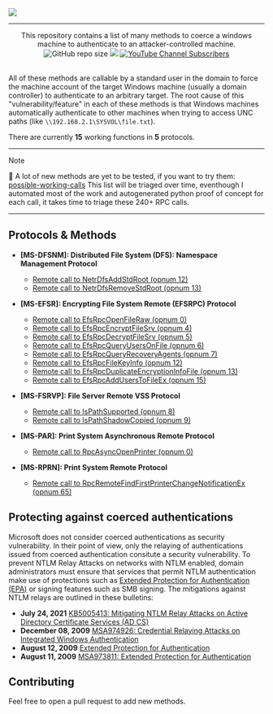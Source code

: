 ![](./.github/banner.png)

---

<p align="center">
  This repository contains a list of many methods to coerce a windows machine to authenticate to an attacker-controlled machine.
  <br>
  <img alt="GitHub repo size" src="https://img.shields.io/badge/coerce%20methods-15-brightgreen">
  <a href="https://twitter.com/intent/follow?screen_name=podalirius_" title="Follow"><img src="https://img.shields.io/twitter/follow/podalirius_?label=Podalirius&style=social"></a>
  <a href="https://www.youtube.com/c/Podalirius_?sub_confirmation=1" title="Subscribe"><img alt="YouTube Channel Subscribers" src="https://img.shields.io/youtube/channel/subscribers/UCF_x5O7CSfr82AfNVTKOv_A?style=social"></a>
  <br>
  <br>
</p>

All of these methods are callable by a standard user in the domain to force the machine account of the target Windows machine (usually a domain controller) to authenticate to an arbitrary target. The root cause of this "vulnerability/feature" in each of these methods is that Windows machines automatically authenticate to other machines when trying to access UNC paths (like `\\192.168.2.1\SYSVOL\file.txt`).

There are currently **15** working functions in **5** protocols.

---

> [!NOTE]
> 🎉 A lot of new methods are yet to be tested, if you want to try them: [possible-working-calls](./possible-working-calls/)
> This list will be triaged over time, eventhough I automated most of the work and autogenerated python proof of concept for each call, it takes time to triage these 240+ RPC calls.

---

## Protocols & Methods

+ **[MS-DFSNM]: Distributed File System (DFS): Namespace Management Protocol**
  + [Remote call to NetrDfsAddStdRoot (opnum 12)](./methods/MS-DFSNM%20-%20Distributed%20File%20System%20%28DFS%29%20Namespace%20Management%20Protocol/12.%20Remote%20call%20to%20NetrDfsAddStdRoot%20(opnum%2012)/README.md)
  + [Remote call to NetrDfsRemoveStdRoot (opnum 13)](./methods/MS-DFSNM%20-%20Distributed%20File%20System%20%28DFS%29%20Namespace%20Management%20Protocol/13.%20Remote%20call%20to%20NetrDfsRemoveStdRoot%20(opnum%2013)/README.md)


+ **[MS-EFSR]: Encrypting File System Remote (EFSRPC) Protocol**
  + [Remote call to EfsRpcOpenFileRaw (opnum 0)](./methods/MS-EFSR%20-%20Encrypting%20File%20System%20Remote%20%28EFSRPC%29%20Protocol/0.%20Remote%20call%20to%20EfsRpcOpenFileRaw%20(opnum%200)/README.md)
  + [Remote call to EfsRpcEncryptFileSrv (opnum 4)](./methods/MS-EFSR%20-%20Encrypting%20File%20System%20Remote%20%28EFSRPC%29%20Protocol/4.%20Remote%20call%20to%20EfsRpcEncryptFileSrv%20(opnum%204)/README.md)
  + [Remote call to EfsRpcDecryptFileSrv (opnum 5)](./methods/MS-EFSR%20-%20Encrypting%20File%20System%20Remote%20%28EFSRPC%29%20Protocol/5.%20Remote%20call%20to%20EfsRpcDecryptFileSrv%20(opnum%205)/README.md)
  + [Remote call to EfsRpcQueryUsersOnFile (opnum 6)](./methods/MS-EFSR%20-%20Encrypting%20File%20System%20Remote%20%28EFSRPC%29%20Protocol/6.%20Remote%20call%20to%20EfsRpcQueryUsersOnFile%20(opnum%206)/README.md)
  + [Remote call to EfsRpcQueryRecoveryAgents (opnum 7)](./methods/MS-EFSR%20-%20Encrypting%20File%20System%20Remote%20%28EFSRPC%29%20Protocol/7.%20Remote%20call%20to%20EfsRpcQueryRecoveryAgents%20(opnum%207)/README.md)
  + [Remote call to EfsRpcFileKeyInfo (opnum 12)](./methods/MS-EFSR%20-%20Encrypting%20File%20System%20Remote%20%28EFSRPC%29%20Protocol/12.%20Remote%20call%20to%20EfsRpcFileKeyInfo%20(opnum%2012)/README.md)
  + [Remote call to EfsRpcDuplicateEncryptionInfoFile (opnum 13)](./methods/MS-EFSR%20-%20Encrypting%20File%20System%20Remote%20%28EFSRPC%29%20Protocol/13.%20Remote%20call%20to%20EfsRpcDuplicateEncryptionInfoFile%20(opnum%2013)/README.md)
  + [Remote call to EfsRpcAddUsersToFileEx (opnum 15)](./methods/MS-EFSR%20-%20Encrypting%20File%20System%20Remote%20%28EFSRPC%29%20Protocol/15.%20Remote%20call%20to%20EfsRpcAddUsersToFileEx%20(opnum%2015)/README.md)


+ **[MS-FSRVP]: File Server Remote VSS Protocol**
  + [Remote call to IsPathSupported (opnum 8)](./methods/MS-FSRVP%20-%20File%20Server%20Remote%20VSS%20Protocol/8.%20Remote%20call%20to%20IsPathSupported%20(opnum%208)/README.md)
  + [Remote call to IsPathShadowCopied (opnum 9)](./methods/MS-FSRVP%20-%20File%20Server%20Remote%20VSS%20Protocol/9.%20Remote%20call%20to%20IsPathShadowCopied%20(opnum%209)/README.md) 

+ **[MS-PAR]: Print System Asynchronous Remote Protocol** 
  + [Remote call to RpcAsyncOpenPrinter (opnum 0)](./methods/MS-PAR%20-%20Print%20System%20Asynchronous%20Remote%20Protocol/0.%20Remote%20call%20to%20RpcAsyncOpenPrinter%20(opnum%200)/README.md)


+ **[MS-RPRN]: Print System Remote Protocol** 
  + [Remote call to RpcRemoteFindFirstPrinterChangeNotificationEx (opnum 65)](./methods/MS-RPRN%20-%20Print%20System%20Remote%20Protocol/65.%20Remote%20call%20to%20RpcRemoteFindFirstPrinterChangeNotificationEx%20(opnum%2065)/README.md)

## Protecting against coerced authentications

Microsoft does not consider coerced authentications as security vulnerability. In their point of view, only the relaying of authentications issued from coerced authentication consitute a security vulnerability. To prevent NTLM Relay Attacks on networks with NTLM enabled, domain administrators must ensure that services that permit NTLM authentication make use of protections such as [Extended Protection for Authentication (EPA)](https://msrc-blog.microsoft.com/2009/12/08/extended-protection-for-authentication/) or signing features such as SMB signing. The mitigations against NTLM relays are outlined in these bulletins:

+ **July 24, 2021** [KB5005413: Mitigating NTLM Relay Attacks on Active Directory Certificate Services (AD CS)](https://support.microsoft.com/en-us/topic/kb5005413-mitigating-ntlm-relay-attacks-on-active-directory-certificate-services-ad-cs-3612b773-4043-4aa9-b23d-b87910cd3429)
+ **December 08, 2009** [MSA974926: Credential Relaying Attacks on Integrated Windows Authentication](https://docs.microsoft.com/en-us/security-updates/SecurityAdvisories/2009/974926)
+ **August 12, 2009** [Extended Protection for Authentication](https://msrc-blog.microsoft.com/2009/12/08/extended-protection-for-authentication/)
+ **August 11, 2009** [MSA973811: Extended Protection for Authentication](https://docs.microsoft.com/en-us/security-updates/securityadvisories/2009/973811)

## Contributing

Feel free to open a pull request to add new methods.
